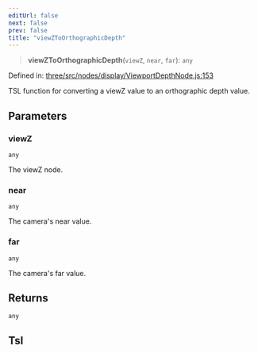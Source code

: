 ```yaml
---
editUrl: false
next: false
prev: false
title: "viewZToOrthographicDepth"
---
```


> **viewZToOrthographicDepth**(`viewZ`, `near`, `far`): `any`

Defined in: [three/src/nodes/display/ViewportDepthNode.js:153](https://github.com/DefinitelyMaybe/three-i18n/blob/fa57b79433d1c349ffb23a78727299c8d4190136/three/src/nodes/display/ViewportDepthNode.js#L153)

TSL function for converting a viewZ value to an orthographic depth value.

## Parameters

### viewZ

`any`

The viewZ node.

### near

`any`

The camera's near value.

### far

`any`

The camera's far value.

## Returns

`any`

## Tsl
